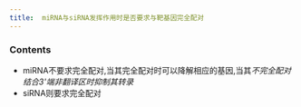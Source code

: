 ```yaml
---
title:  miRNA与siRNA发挥作用时是否要求与靶基因完全配对
--- 
```


### Contents
- miRNA不要求完全配对,当其完全配对时可以降解相应的基因,当其*不完全配对结合3'端非翻译区时抑制其转录*
- siRNA则要求完全配对

